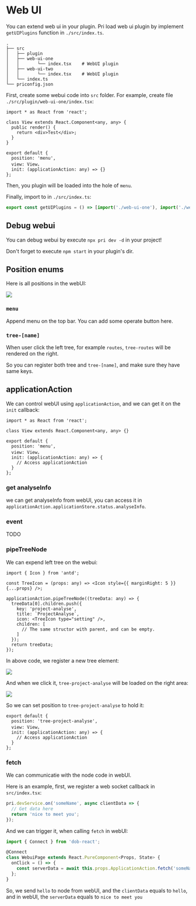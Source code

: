 # Web UI

You can extend web ui in your plugin. Pri load web ui plugin by implement `getUIPlugins` function in `./src/index.ts`.

```
.
├── src
│   ├── plugin
│   ├── web-ui-one
│   │       └── index.tsx    # WebUI plugin
│   ├── web-ui-two
│   │       └── index.tsx    # WebUI plugin
│   └── index.ts
└── priconfig.json
```

First, create some webui code into `src` folder. For example, create file `./src/plugin/web-ui-one/index.tsx`:

```tsx
import * as React from 'react';

class View extends React.Component<any, any> {
  public render() {
    return <div>Test</div>;
  }
}

export default {
  position: 'menu',
  view: View，
  init: (applicationAction: any) => {}
};
```

Then, you plugin will be loaded into the hole of `menu`.

Finally, import to in `./src/index.ts`:

```ts
export const getUIPlugins = () => [import('./web-ui-one'), import('./web-ui-two')];
```

## Debug webui

You can debug webui by execute `npx pri dev -d` in your project!

Don't forget to execute `npm start` in your plugin's dir.

## Position enums

Here is all positions in the webUI:

<img src="https://user-images.githubusercontent.com/7970947/39683416-de6ba0f6-51e7-11e8-9a6e-124f63ba4415.png" width={800} />

### `menu`

Append menu on the top bar. You can add some operate button here.

### `tree-[name]`

When user click the left tree, for example `routes`, `tree-routes` will be rendered on the right.

So you can register both tree and `tree-[name]`, and make sure they have same keys.

## applicationAction

We can control webUI using `applicationAction`, and we can get it on the `init` callback:

```tsx
import * as React from 'react';

class View extends React.Component<any, any> {}

export default {
  position: 'menu',
  view: View，
  init: (applicationAction: any) => {
    // Access applicationAction
  }
};
```

### get analyseInfo

we can get analyseInfo from webUI, you can access it in `applicationAction.applicationStore.status.analyseInfo`.

### event

TODO

### pipeTreeNode

We can expend left tree on the webui:

```tsx
import { Icon } from 'antd';

const TreeIcon = (props: any) => <Icon style={{ marginRight: 5 }} {...props} />;

applicationAction.pipeTreeNode((treeData: any) => {
  treeData[0].children.push({
    key: 'project-analyse',
    title: `ProjectAnalyse`,
    icon: <TreeIcon type="setting" />,
    children: [
      // The same structor with parent, and can be empty.
    ]
  });
  return treeData;
});
```

In above code, we register a new tree element:

<img src="https://user-images.githubusercontent.com/7970947/39683744-c252c474-51e9-11e8-932c-de87f1aa3bcf.png" width={240} />

And when we click it, `tree-project-analyse` will be loaded on the right area:

<img src="https://user-images.githubusercontent.com/7970947/39683806-1b60d3a8-51ea-11e8-90df-3058941bcdd1.png" width={800} />

So we can set position to `tree-project-analyse` to hold it:

```tsx
export default {
  position: 'tree-project-analyse',
  view: View，
  init: (applicationAction: any) => {
    // Access applicationAction
  }
};
```

### fetch

We can communicatie with the node code in webUI.

Here is an example, first, we register a web socket callback in `src/index.tsx`:

```typescript
pri.devService.on('someName', async clientData => {
  // Get data here
  return 'nice to meet you';
});
```

And we can trigger it, when calling `fetch` in webUI:

```typescript
import { Connect } from 'dob-react';

@Connect
class WebuiPage extends React.PureComponent<Props, State> {
  onClick = () => {
    const serverData = await this.props.ApplicationAction.fetch('someName', 'hello');
  };
}
```

So, we send `hello` to node from webUI, and the `clientData` equals to `hello`, and in webUI, the `serverData` equals to `nice to meet you`
